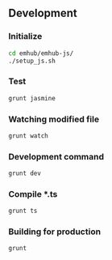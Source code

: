 ## Development

### Initialize
```sh
cd emhub/emhub-js/
./setup_js.sh
```

### Test
```sh
grunt jasmine
```

### Watching modified file
```sh
grunt watch
```

### Development command
```sh
grunt dev
```

### Compile *.ts
```sh
grunt ts
```

### Building for production
```sh
grunt
```
